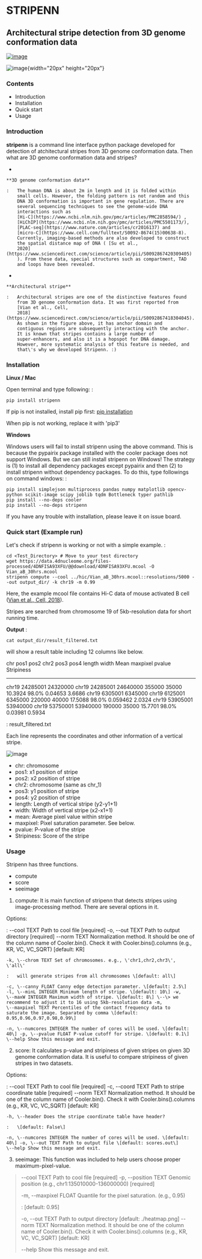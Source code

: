STRIPENN
========

Architectural stripe detection from 3D genome conformation data
---------------------------------------------------------------

[![image](https://img.shields.io/pypi/v/pip.svg)](https://pypi.org/project/stripenn/)

![image](https://github.com/ysora/stripenn/blob/main/image/example_call.png){width="20px"
height="20px"}

### Contents

-   Introduction
-   Installation
-   Quick start
-   Usage

### Introduction

**stripenn** is a command line interface python package developed for
detection of atchitectural stripes from 3D genome conformation data.
Then what are 3D genome conformation data and stripes?

-   

    **3D genome conformation data**

    :   The human DNA is about 2m in length and it is folded within
        small cells. However, the folding pattern is not random and this
        DNA 3D conformation is important in gene regulation. There are
        several sequencing techniques to see the genome-wide DNA
        interactions such as
        [Hi-C](https://www.ncbi.nlm.nih.gov/pmc/articles/PMC2858594/) ,
        [HiChIP](https://www.ncbi.nlm.nih.gov/pmc/articles/PMC5501173/),
        [PLAC-seq](https://www.nature.com/articles/cr2016137) and
        [micro-C](https://www.cell.com/fulltext/S0092-8674(15)00638-8).
        Currently, imaging-based methods are also developed to construct
        the spatial distance map of DNA ( [Su et al.,
        2020](https://www.sciencedirect.com/science/article/pii/S0092867420309405)
        ). From these data, special structures such as compartment, TAD
        and loops have been revealed.

-   

    **Architectural stripe**

    :   Architectural stripes are one of the distinctive features found
        from 3D genome conformation data. It was first reported from
        [Vian et al., Cell,
        2018](https://www.sciencedirect.com/science/article/pii/S0092867418304045).
        As shown in the figure above, it has anchor domain and
        contiguous regions are subsequently interacting with the anchor.
        It is known that stripes contains a large number of
        super-enhancers, and also it is a hopspot for DNA damage.
        However, more systematic analysis of this feature is needed, and
        that\'s why we developed Stripenn. :)

### Installation

**Linux / Mac**

Open terminal and type following: :

    pip install stripenn

If pip is not installed, install pip first: [pip
installation](https://pip.pypa.io/en/stable/installing/)

When pip is not working, replace it with \'pip3\'

**Windows**

Windows users will fail to install stripenn using the above command.
This is because the pypairix package installed with the cooler package
does not support Windows. But we can still install stripenn on Windows!
The strategy is (1) to install all dependency packages except pypairix
and then (2) to install stripenn without dependency packages. To do
this, type followings on command windows: :

    pip install simplejson multiprocess pandas numpy matplotlib opencv-python scikit-image scipy joblib tqdm Bottleneck typer pathlib
    pip install --no-deps cooler
    pip install --no-deps stripenn

If you have any trouble with installation, please leave it on issue
board.

### Quick start (Example run)

Let\'s check if stripenn is working or not with a simple example. :

    cd <Test_Directory> # Move to your test directory
    wget https://data.4dnucleome.org/files-processed/4DNFISA93XFU/@@download/4DNFISA93XFU.mcool -O Vian_aB_30hrs.mcool
    stripenn compute --cool ../hic/Vian_aB_30hrs.mcool::resolutions/5000 --out output_dir/ -k chr19 -m 0.99

Here, the example mcool file contains Hi-C data of mouse activated B
cell ([Vian et al., Cell,
2018](https://www.sciencedirect.com/science/article/pii/S0092867418304045)).

Stripes are searched from chromosome 19 of 5kb-resolution data for short
running time.

**Output** :

    cat output_dir/result_filtered.txt

will show a result table including 12 columns like below.

  chr     pos1       pos2       chr2    pos3       pos4       length   width   Mean      maxpixel   pvalue     Stripiness
  ------- ---------- ---------- ------- ---------- ---------- -------- ------- --------- ---------- ---------- ------------
  chr19   24285001   24320000   chr19   24285001   24640000   355000   35000   10.3924   98.0%      0.04653    3.6686
  chr19   6305001    6345000    chr19   6125001    6345000    220000   40000   17.5088   98.0%      0.059462   2.0324
  chr19   53905001   53940000   chr19   53750001   53940000   190000   35000   15.7701   98.0%      0.03981    0.5934

  : result_filtered.txt

Each line represents the coordinates and other information of a vertical
stripe.

![image](https://github.com/ysora/stripenn/blob/main/image/readme1.png)

-   chr: chromosome
-   pos1: x1 position of stripe
-   pos2: x2 position of stripe
-   chr2: chromosome (same as chr_1)
-   pos3: y1 position of stripe
-   pos4: y2 position of stripe
-   length: Length of vertical stripe (y2-y1+1)
-   width: Width of vertical stripe (x2-x1+1)
-   mean: Average pixel value within stripe
-   maxpixel: Pixel saturation parameter. See below.
-   pvalue: P-value of the stripe
-   Stripiness: Score of the stripe

### Usage

Stripenn has three functions.

-   compute
-   score
-   seeimage

1)  compute: It is main function of stripenn that detects stripes using
    image-processing method. There are several options in it.

Options:

:   \--cool TEXT Path to cool file \[required\] -o, \--out TEXT Path to
    output directory \[required\] \--norm TEXT Normalization method. It
    should be one of the column name of Cooler.bin(). Check it with
    Cooler.bins().columns (e.g., KR, VC, VC_SQRT) \[default: KR\]

    -k, \--chrom TEXT Set of chromosomes. e.g., \'chr1,chr2,chr3\', \'all\'

    :   will generate stripes from all chromosomes \[default: all\]

    -c, \--canny FLOAT Canny edge detection parameter. \[default: 2.5\]
    -l, \--minL INTEGER Minimum length of stripe. \[default: 10\] -w,
    \--maxW INTEGER Maximum width of stripe. \[default: 8\] \--\> we
    recommend to adjust it to 16 using 5kb-resolution data -m,
    \--maxpixel TEXT Percentiles of the contact frequency data to
    saturate the image. Separated by comma \[default:
    0.95,0.96,0.97,0.98,0.99\]

    -n, \--numcores INTEGER The number of cores will be used. \[default:
    40\] -p, \--pvalue FLOAT P-value cutoff for stripe. \[default: 0.1\]
    \--help Show this message and exit.

2)  score: It calculates p-value and stripiness of given stripes on
    given 3D genome conformation data. It is useful to compare
    stripiness of given stripes in two datasets.

Options:

:   \--cool TEXT Path to cool file \[required\] -c, \--coord TEXT Path
    to stripe coordinate table \[required\] \--norm TEXT Normalization
    method. It should be one of the column name of Cooler.bin(). Check
    it with Cooler.bins().columns (e.g., KR, VC, VC_SQRT) \[default:
    KR\]

    -h, \--header Does the stripe coordinate table have header?

    :   \[default: False\]

    -n, \--numcores INTEGER The number of cores will be used. \[default:
    40\] -o, \--out TEXT Path to output file \[default: scores.out\]
    \--help Show this message and exit.

3)  seeimage: This function was included to help users choose proper
    maximum-pixel-value.

> \--cool TEXT Path to cool file \[required\] -p, \--position TEXT
> Genomic position (e.g., chr1:135010000-136000000) \[required\]
>
> -m, \--maxpixel FLOAT Quantile for the pixel saturation. (e.g., 0.95)
>
> :   \[default: 0.95\]
>
> -o, \--out TEXT Path to output directory \[default: ./heatmap.png\]
> \--norm TEXT Normalization method. It should be one of the column name
> of Cooler.bin(). Check it with Cooler.bins().columns (e.g., KR, VC,
> VC_SQRT) \[default: KR\]
>
> \--help Show this message and exit.

